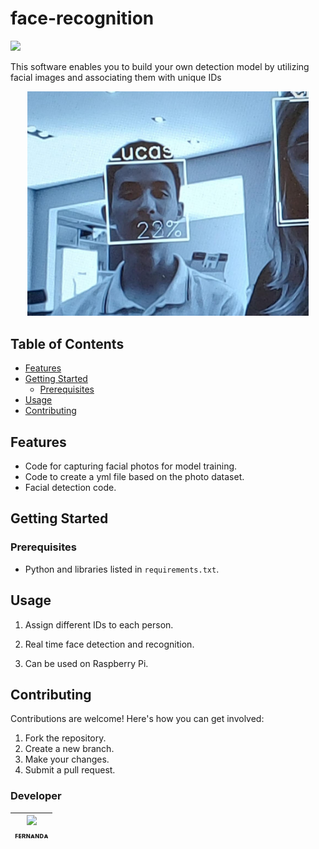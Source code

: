 <h1 > face-recognition</h1>
<p >
<img loading="lazy" src="https://img.shields.io/badge/status-sprint%20review-orange"/></p>

This software enables you to build your own detection model by utilizing facial images and associating them with unique IDs

<p align="center" ><img loading="lazy" src="https://github.com/fernanda3lias/face-recognition/blob/main/tests/example.jpeg?raw=true" width=450/></p>

## Table of Contents

- [Features](#features)
- [Getting Started](#getting-started)
  - [Prerequisites](#prerequisites)
- [Usage](#usage)
- [Contributing](#contributing)

## Features

- Code for capturing facial photos for model training.
- Code to create a yml file based on the photo dataset.
- Facial detection code.

## Getting Started

### Prerequisites

- Python and libraries listed in `requirements.txt`.

## Usage

1. Assign different IDs to each person.

2. Real time face detection and recognition.

3. Can be used on Raspberry Pi.

## Contributing

Contributions are welcome! Here's how you can get involved:

1. Fork the repository.
2. Create a new branch.
3. Make your changes.
4. Submit a pull request.

<h3> Developer </h3>

| [<img loading="lazy" src="https://avatars.githubusercontent.com/u/92958458?v=4" width=115><br><sub>ꜰᴇʀɴᴀɴᴅᴀ</sub>](https://github.com/fernanda3lias) |
| :---: | 








